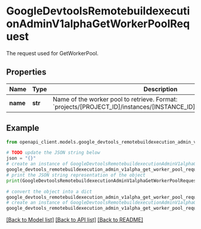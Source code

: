 # GoogleDevtoolsRemotebuildexecutionAdminV1alphaGetWorkerPoolRequest

The request used for GetWorkerPool.

## Properties

Name | Type | Description | Notes
------------ | ------------- | ------------- | -------------
**name** | **str** | Name of the worker pool to retrieve. Format: &#x60;projects/[PROJECT_ID]/instances/[INSTANCE_ID]/workerpools/[POOL_ID]&#x60;. | [optional] 

## Example

```python
from openapi_client.models.google_devtools_remotebuildexecution_admin_v1alpha_get_worker_pool_request import GoogleDevtoolsRemotebuildexecutionAdminV1alphaGetWorkerPoolRequest

# TODO update the JSON string below
json = "{}"
# create an instance of GoogleDevtoolsRemotebuildexecutionAdminV1alphaGetWorkerPoolRequest from a JSON string
google_devtools_remotebuildexecution_admin_v1alpha_get_worker_pool_request_instance = GoogleDevtoolsRemotebuildexecutionAdminV1alphaGetWorkerPoolRequest.from_json(json)
# print the JSON string representation of the object
print(GoogleDevtoolsRemotebuildexecutionAdminV1alphaGetWorkerPoolRequest.to_json())

# convert the object into a dict
google_devtools_remotebuildexecution_admin_v1alpha_get_worker_pool_request_dict = google_devtools_remotebuildexecution_admin_v1alpha_get_worker_pool_request_instance.to_dict()
# create an instance of GoogleDevtoolsRemotebuildexecutionAdminV1alphaGetWorkerPoolRequest from a dict
google_devtools_remotebuildexecution_admin_v1alpha_get_worker_pool_request_from_dict = GoogleDevtoolsRemotebuildexecutionAdminV1alphaGetWorkerPoolRequest.from_dict(google_devtools_remotebuildexecution_admin_v1alpha_get_worker_pool_request_dict)
```
[[Back to Model list]](../README.md#documentation-for-models) [[Back to API list]](../README.md#documentation-for-api-endpoints) [[Back to README]](../README.md)


